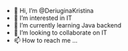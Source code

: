 - 👋 Hi, I’m @DeriuginaKristina
- 👀 I’m interested in IT
- 🌱 I’m currently learning Java backend
- 💞️ I’m looking to collaborate on IT
- 📫 How to reach me ...

<!---
DeriuginaKristina/DeriuginaKristina is a ✨ special ✨ repository because its `README.md` (this file) appears on your GitHub profile.
You can click the Preview link to take a look at your changes.
--->
